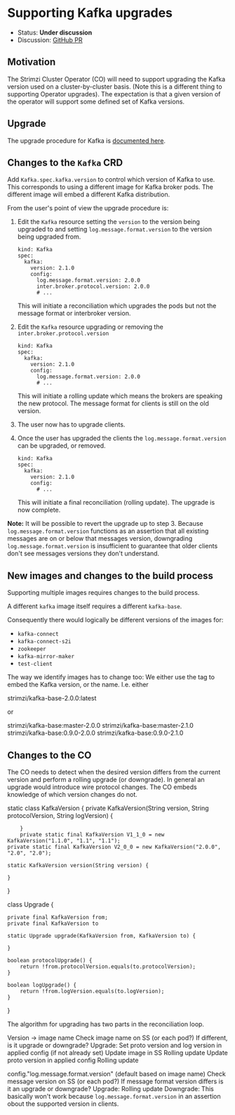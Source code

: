 # Supporting Kafka upgrades

* Status: **Under discussion**
* Discussion: [GitHub PR](https://github.com/strimzi/strimzi-kafka-operator/pull/623)

## Motivation

The Strimzi Cluster Operator (CO) will need to support upgrading the Kafka 
version used on a cluster-by-cluster basis. 
(Note this is a different thing to supporting Operator upgrades).
The expectation is that a given version of the operator will support some 
defined set of Kafka versions.

## Upgrade

The upgrade procedure for Kafka is [documented here](https://kafka.apache.org/documentation/#upgrade).

## Changes to the `Kafka` CRD

Add `Kafka.spec.kafka.version` to control which version of Kafka to use.
This corresponds to using a different image for Kafka broker pods.
The different image will embed a different Kafka distribution.

From the user's point of view the upgrade procedure is:

1. Edit the `Kafka` resource setting the `version` to the version being upgraded to
   and setting `log.message.format.version` to the version being upgraded from.

    ```
    kind: Kafka
    spec:
      kafka:
        version: 2.1.0
        config:
          log.message.format.version: 2.0.0
          inter.broker.protocol.version: 2.0.0
          # ...
    ```

    This will initiate a reconciliation which upgrades the pods but not the message format or interbroker version.

2. Edit the `Kafka` resource upgrading or removing the `inter.broker.protocol.version`

    ```
    kind: Kafka
    spec:
      kafka:
        version: 2.1.0
        config:
          log.message.format.version: 2.0.0
          # ...
    ```

    This will initiate a rolling update which means the brokers are speaking the new protocol.
    The message format for clients is still on the old version.

3. The user now has to upgrade clients.

4. Once the user has upgraded the clients the `log.message.format.version` can be upgraded, or removed.

    ```
    kind: Kafka
    spec:
      kafka:
        version: 2.1.0
        config:
          # ...
    ```

    This will initiate a final reconciliation (rolling update). The upgrade is now complete.

**Note:** It will be possible to revert the upgrade up to step 3.
Because `log.message.format.version` functions as an assertion that all existing messages are on or below that messages version, downgrading `log.message.format.version` is insufficient to guarantee that older clients don't see messages versions they don't understand.

## New images and changes to the build process

Supporting multiple images requires changes to the build process.

A different `kafka` image itself requires a different `kafka-base`.

Consequently there would logically be different versions of the images for:

* `kafka-connect`
* `kafka-connect-s2i`
* `zookeeper`
* `kafka-mirror-maker`
* `test-client`

The way we identify images has to change too: We either use the tag to embed the Kafka version, or the name. 
I.e. either

  strimzi/kafka-base-2.0.0:latest

or 

  strimzi/kafka-base:master-2.0.0
  strimzi/kafka-base:master-2.1.0
  strimzi/kafka-base:0.9.0-2.0.0
  strimzi/kafka-base:0.9.0-2.1.0

## Changes to the CO

The CO needs to detect when the desired version differs from the current version and perform a rolling upgrade (or downgrade).
In general an upgrade would introduce wire protocol changes. The CO embeds knowledge of which version changes do not.

static class KafkaVersion {
        private KafkaVersion(String version, String protocolVersion, String logVersion) {

        }
        private static final KafkaVersion V1_1_0 = new KafkaVersion("1.1.0", "1.1", "1.1");
	private static final KafkaVersion V2_0_0 = new KafkaVersion("2.0.0", "2.0", "2.0");

	static KafkaVersion version(String version) {

	}
}

class Upgrade {

    private final KafkaVersion from;
    private final KafkaVersion to

    static Upgrade upgrade(KafkaVersion from, KafkaVersion to) {

    }

    boolean protocolUpgrade() {
        return !from.protocolVersion.equals(to.protocolVersion);
    }

    boolean logUpgrade() {
        return !from.logVersion.equals(to.logVersion);
    }

}

The algorithm for upgrading has two parts in the reconciliation loop.

Version → image name
Check image name on SS (or each pod?)
If different, is it upgrade or downgrade?
    Upgrade:
       Set proto version and log version in applied config (if not already set)
       Update image in SS
       Rolling update
       Update proto version in applied config
       Rolling update

config."log.message.format.version" (default based on image name)
Check message version on SS (or each pod?)
If message format version differs is it an upgrade or downgrade?
    Upgrade:
       Rolling update
    Downgrade:
       This basically won't work because `log.message.format.version` in an assertion obout the supported version in clients.

